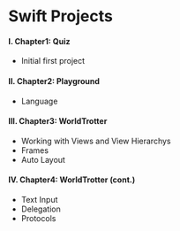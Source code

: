 # Swift Projects

####   I. Chapter1: Quiz
- Initial first project

####  II. Chapter2: Playground
- Language 

#### III. Chapter3: WorldTrotter
- Working with Views and View Hierarchys
- Frames
- Auto Layout

####  IV. Chapter4: WorldTrotter (cont.)
- Text Input
- Delegation
- Protocols



